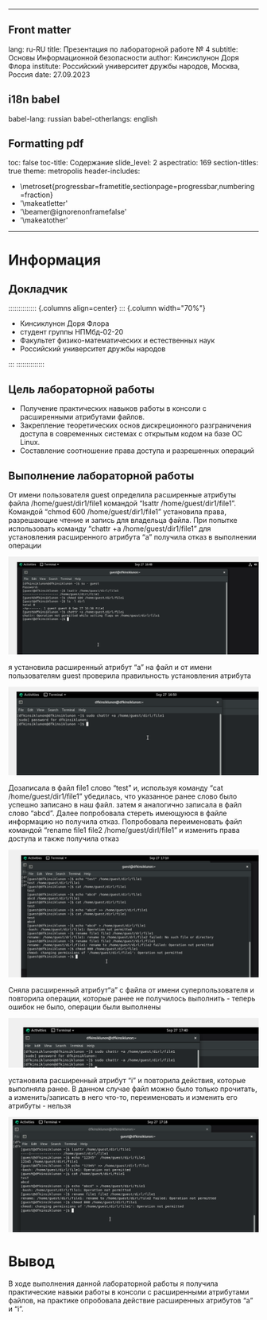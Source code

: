 ---
## Front matter
lang: ru-RU
title: Презентация по лабораторной работе № 4
subtitle: Основы Информационной безопасности
author: Кинсиклунон Доря Флора 
institute: Российский университет дружбы народов, Москва, Россия
date: 27.09.2023
## i18n babel
babel-lang: russian
babel-otherlangs: english

## Formatting pdf
toc: false
toc-title: Содержание
slide_level: 2
aspectratio: 169
section-titles: true
theme: metropolis
header-includes:
 - \metroset{progressbar=frametitle,sectionpage=progressbar,numbering=fraction}
 - '\makeatletter'
 - '\beamer@ignorenonframefalse'
 - '\makeatother'
---

# Информация

## Докладчик

:::::::::::::: {.columns align=center}
::: {.column width="70%"}

* Кинсиклунон Доря Флора
* студент группы НПМбд-02-20
* Факультет физико-математических и естественных наук
* Российский университет дружбы народов


:::
::::::::::::::

## Цель лабораторной работы

* Получение практических навыков работы в консоли с расширенными атрибутами файлов.
* Закрепление теоретических основ дискреционного разграничения доступа в современных системах с открытым кодом на базе ОС Linux.
* Составление соотношение права доступа и разрешенных операций

## Выполнение лабораторной работы
От имени пользователя guest определила расширенные атрибуты файла /home/guest/dir1/file1 командой “lsattr /home/guest/dir1/file1”. Командой
“chmod 600 /home/guest/dir1/file1” установила права, разрешающие чтение и
запись для владельца файла. При попытке использовать команду “chattr +a
/home/guest/dir1/file1” для установления расширенного атрибута “a” получила
отказ в выполнении операции

![Рис. 4.1: Расширенные атрибуты файла](../image/lab4.pic1.png)
 
я установила расширенный атрибут “a” на
файл и от имени пользователям guest проверила правильность установления атрибута

![Рис. 4.2: Установка расширенного атрибута “a” от имени суперпользователя](../image/lab4.pic2.png)

Дозаписала в файл file1 слово “test” и, используя команду “cat /home/guest/dir1/file1” убедилась, 
что указанное ранее слово было успешно записано в наш файл. 
затем я аналогично записала в файл слово “abcd”. Далее попробовала стереть имеющуюся в файле информацию
но получила отказ. Попробовала переименовать файл командой “rename file1 file2 /home/guest/dirl/file1” и
изменить права доступа и также получила отказ

![Рис. 4.3: Попытка выполнить действия над файлом после установки атрибута “a”](../image/lab4.pic3.png)

Сняла расширенный атрибут“a” с файла от имени суперпользователя и повторила операции,
которые ранее не получилось выполнить - теперь ошибок не было, операции были выполнены

![Рис. 4.4:Попытка выполнить действия над файлом после снятия атрибута “a”](../image/lab4.pic4.png)


установила расширенный атрибут “i” и повторила действия, которые выполняла
ранее. В данном случае файл можно было только прочитать, а изменить/записать
в него что-то, переименовать и изменить его атрибуты - нельзя

![Рис. 4.5:Попытка выполнить действия над файлом после установки атрибута “i”](../image/lab4.pic5.png)

# Вывод

В ходе выполнения данной лабораторной работы я получила практические
навыки работы в консоли с расширенными атрибутами файлов, на практике
опробовала действие расширенных атрибутов “a” и “i”.